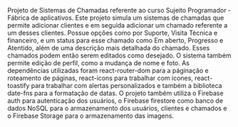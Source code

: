 Projeto de Sistemas de Chamadas referente ao curso Sujeito Programador - Fábrica de aplicativos.
Este projeto simula um sistemas de chamadas que permite adicionar clientes e em seguida adicionar um chamado referente a um desses clientes.
Possue opções como por Suporte, Visita Técnica e financeiro, e um status para esse chamado como Em aberto, Progresso e Atentido, além de uma descrição mais detalhada do chamado.
Esses chamados podem então serem editados como desejado. O sistema também permite edição de perfil, como a mudança de nome e foto.
As dependências utilizadas foram react-router-dom para a páginação e roteamento de páginas, react-icons para trabalhar com ícones, 
react-toastify para trabalhar com alertas personalizados e também a biblioteca date-fns para a formatação de datas.
O projeto também utiliza o Firebase auth para autenticação dos usuários, o Firebase firestore como banco de dados NoSQL para o armazenamento dos usuários, 
clientes e chamados e o Firebase Storage para o armazenamento das imagens.
